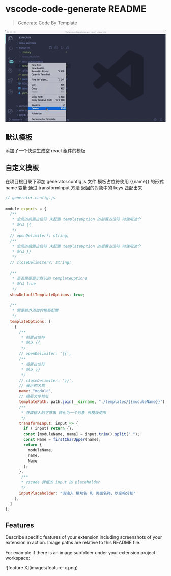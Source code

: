 # vscode-code-generate README

> Generate Code By Template


![](https://github.com/yehq/vscode-code-generate/blob/master/public/images/preview-component.gif)

## 默认模板

添加了一个快速生成空 react 组件的模板

## 自定义模板

在项目根目录下添加 generator.config.js 文件
模板占位符使用 {{name}} 的形式
name 变量 通过 transformInput 方法 返回的对象中的 keys 匹配出来

```js
// generator.config.js

module.exports = {
  /**
   * 全局的前置占位符 未配置 templateOption 的前置占位符 时使用这个
   * 默认 {{
   */
  // openDelimiter?: string;
  /**
   * 全局的后置占位符 未配置 templateOption 的后置占位符 时使用这个
   * 默认 }}
   */
  // closeDelimiter?: string;

  /**
   * 是否需要展示默认的 templateOptions
   * 默认 true
   */
  showDefaultTemplateOptions: true;

  /**
   * 需要额外添加的模板配置
   */
  templateOptions: [
    {
      /**
       * 前置占位符
       * 默认 {{
       */
      // openDelimiter: '{{',
      /**
       * 后置占位符
       * 默认 }}
       */
      // closeDelimiter: '}}',
      // 展示的名称
      name: "module",
      // 模板文件地址
      templatePath: path.join(__dirname, "./templates/{{moduleName}}"),
      /**
       * 获取输入的字符串 转化为一个对象 供模板使用
       */
      transformInput: input => {
        if (!input) return {};
        const [moduleName, name] = input.trim().split(" ");
        const Name = firstCharUpper(name);
        return {
          moduleName,
          name,
          Name
        };
      },
       /**
       * vscode 弹框的 input 的 placeholder
       */
      inputPlaceholder: "请输入 模块名 和 页面名称，以空格分割"
    },
  ]
};
```

## Features

Describe specific features of your extension including screenshots of your extension in action. Image paths are relative to this README file.

For example if there is an image subfolder under your extension project workspace:

\!\[feature X\]\(images/feature-x.png\)
